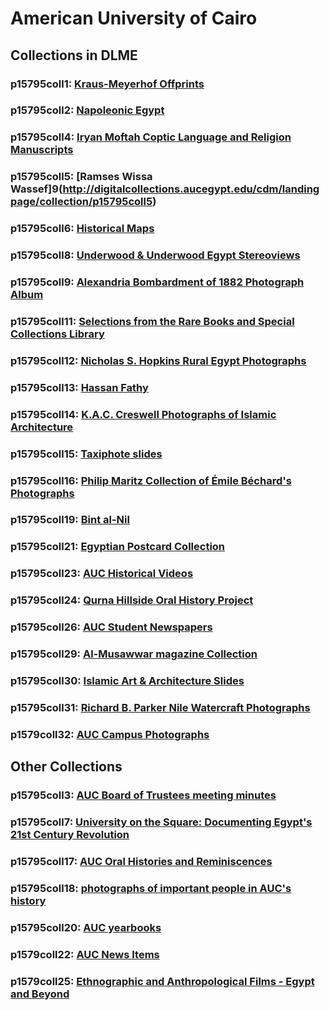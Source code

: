 # American University of Cairo

## Collections in DLME

### p15795coll1: [Kraus-Meyerhof Offprints](http://digitalcollections.aucegypt.edu/cdm/landingpage/collection/p15795coll1)

### p15795coll2: [Napoleonic Egypt](http://digitalcollections.aucegypt.edu/cdm/landingpage/collection/p15795coll2)

### p15795coll4: [Iryan Moftah Coptic Language and Religion Manuscripts](http://digitalcollections.aucegypt.edu/cdm/landingpage/collection/p15795coll4)
          
### p15795coll5: [Ramses Wissa Wassef]9(http://digitalcollections.aucegypt.edu/cdm/landingpage/collection/p15795coll5)

### p15795coll6: [Historical Maps](http://digitalcollections.aucegypt.edu/cdm/landingpage/collection/p15795coll6)

### p15795coll8: [Underwood & Underwood Egypt Stereoviews](http://digitalcollections.aucegypt.edu/cdm/landingpage/collection/p15795coll8)

### p15795coll9: [Alexandria Bombardment of 1882 Photograph Album](http://digitalcollections.aucegypt.edu/cdm/landingpage/collection/p15795coll9)

### p15795coll11: [Selections from the Rare Books and Special Collections Library](http://digitalcollections.aucegypt.edu/cdm/landingpage/collection/p15795coll11)

### p15795coll12: [Nicholas S. Hopkins Rural Egypt Photographs](http://digitalcollections.aucegypt.edu/cdm/landingpage/collection/p15795coll12)

### p15795coll13: [Hassan Fathy](http://digitalcollections.aucegypt.edu/cdm/landingpage/collection/p15795coll13)

### p15795coll14: [K.A.C. Creswell Photographs of Islamic Architecture](http://digitalcollections.aucegypt.edu/cdm/landingpage/collection/p15795coll14)

### p15795coll15: [Taxiphote slides](http://digitalcollections.aucegypt.edu/cdm/landingpage/collection/p15795coll15)

### p15795coll16: [Philip Maritz Collection of Émile Béchard's Photographs](http://digitalcollections.aucegypt.edu/cdm/landingpage/collection/p15795coll16)

### p15795coll19: [Bint al-Nil](http://digitalcollections.aucegypt.edu/cdm/landingpage/collection/p15795coll29)

### p15795coll21: [Egyptian Postcard Collection](http://digitalcollections.aucegypt.edu/cdm/landingpage/collection/p15795coll21)

### p15795coll23: [AUC Historical Videos](http://digitalcollections.aucegypt.edu/cdm/landingpage/collection/p15795coll23)
  
### p15795coll24: [Qurna Hillside Oral History Project](http://digitalcollections.aucegypt.edu/cdm/landingpage/collection/p15795coll24)
  
### p15795coll26: [AUC Student Newspapers](http://digitalcollections.aucegypt.edu/cdm/landingpage/collection/p15795coll26)

### p15795coll29: [Al-Musawwar magazine Collection](http://digitalcollections.aucegypt.edu/cdm/landingpage/collection/p15795coll29)

### p15795coll30: [Islamic Art & Architecture Slides](http://digitalcollections.aucegypt.edu/cdm/landingpage/collection/p15795coll30)

### p15795coll31: [Richard B. Parker Nile Watercraft Photographs](http://digitalcollections.aucegypt.edu/cdm/landingpage/collection/p15795coll31)

### p1579coll32: [AUC Campus Photographs](http://digitalcollections.aucegypt.edu/cdm/landingpage/collection/p15795coll32)

## Other Collections

### p15795coll3: [AUC Board of Trustees meeting minutes](http://digitalcollections.aucegypt.edu/cdm/landingpage/collection/p15795coll3)

### p15795coll7: [University on the Square: Documenting Egypt's 21st Century Revolution](http://digitalcollections.aucegypt.edu/cdm/landingpage/collection/p15795coll7)

### p15795coll17: [AUC Oral Histories and Reminiscences](http://digitalcollections.aucegypt.edu/cdm/landingpage/collection/p15795coll17)

### p15795coll18: [photographs of important people in AUC's history](http://digitalcollections.aucegypt.edu/cdm/landingpage/collection/p15795coll18)

### p15795coll20: [AUC yearbooks](http://digitalcollections.aucegypt.edu/cdm/landingpage/collection/p15795coll20)

### p1579coll22: [AUC News Items](http://digitalcollections.aucegypt.edu/cdm/landingpage/collection/p15795coll22)

### p1579coll25: [Ethnographic and Anthropological Films - Egypt and Beyond](http://digitalcollections.aucegypt.edu/cdm/landingpage/collection/p15795coll25)
